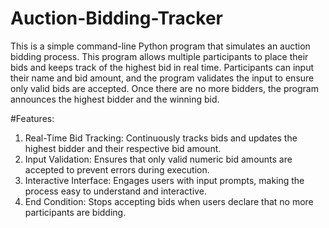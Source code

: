 # Auction-Bidding-Tracker
This is a simple command-line Python program that simulates an auction bidding process. This program allows multiple participants to place their bids and keeps track of the highest bid in real time. Participants can input their name and bid amount, and the program validates the input to ensure only valid bids are accepted. Once there are no more bidders, the program announces the highest bidder and the winning bid.

#Features:
1. Real-Time Bid Tracking: Continuously tracks bids and updates the highest bidder and their respective bid amount.
2. Input Validation: Ensures that only valid numeric bid amounts are accepted to prevent errors during execution.
3. Interactive Interface: Engages users with input prompts, making the process easy to understand and interactive.
4. End Condition: Stops accepting bids when users declare that no more participants are bidding.
